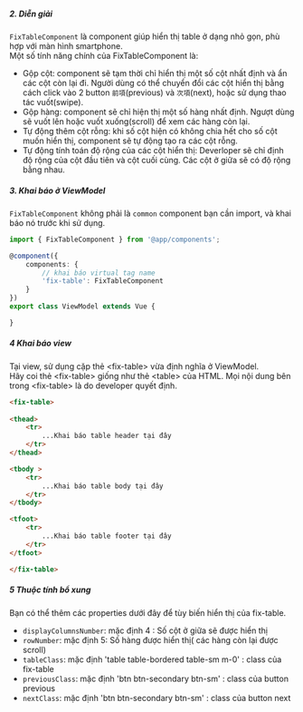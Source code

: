 ##### 2. Diễn giải
`FixTableComponent` là component giúp hiển thị table ở dạng nhỏ gọn, phù hợp với màn hình smartphone.  
Một số tính năng chính của FixTableComponent là:
- Gộp cột: component sẽ tạm thời chỉ hiển thị một số cột nhất định và ẩn các cột còn lại đi. Người dùng có thể chuyển đổi các cột hiển thị bằng cách click vào 2 button `前項`(previous) và `次項`(next), hoặc sử dụng thao tác vuốt(swipe).
- Gộp hàng: component sẽ chỉ hiện thị một số hàng nhất định. Ngượt dùng sẽ vuốt lên hoặc vuốt xuống(scroll) để xem các hàng còn lại.
- Tự động thêm cột rỗng: khi số cột hiện có không chia hết cho số cột muốn hiển thị, component sẽ tự động tạo ra các cột rỗng.
- Tự động tính toán độ rộng của các cột hiển thị: Deverloper sẽ chỉ định độ rộng của cột đầu tiên và cột cuối cùng. Các cột ở giữa sẽ có độ rộng bằng nhau.

##### 3. Khai báo ở ViewModel
`FixTableComponent` không phải là `common` component bạn cần import, và khai báo nó trước khi sử dụng.  

```typescript
import { FixTableComponent } from '@app/components';

@component({
    components: {
        // khai báo virtual tag name
        'fix-table': FixTableComponent
    }
})
export class ViewModel extends Vue {

}
```
##### 4 Khai báo view

Tại view, sử dụng cặp thẻ &lt;fix-table&gt; vừa định nghĩa ở ViewModel.  
Hãy coi thẻ &lt;fix-table&gt; giống như thẻ &lt;table&gt; của HTML. Mọi nội dung bên trong &lt;fix-table&gt; là do developer quyết định.  

```html
<fix-table>
      
<thead>
    <tr>
        ...Khai báo table header tại đây
    </tr>
</thead>

<tbody >
    <tr>
        ...Khai báo table body tại đây
    </tr>
</tbody>

<tfoot>
    <tr>
        ...Khai báo table footer tại đây
    </tr>
</tfoot>

</fix-table>
```

##### 5 Thuộc tính bổ xung

Bạn có thể thêm các properties dưới đây để tùy biến hiển thị của fix-table.
- `displayColumnsNumber`: mặc định 4 : Số cột ở giữa sẽ được hiển thị
- `rowNumber`: mặc định 5: Số hàng được hiển thị( các hàng còn lại được scroll)
- `tableClass`: mặc định 'table table-bordered table-sm m-0' : class của fix-table
- `previousClass`: mặc định 'btn btn-secondary btn-sm' : class của button previous
- `nextClass`: mặc định 'btn btn-secondary btn-sm' : class của button next

